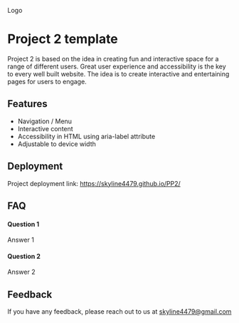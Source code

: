 Logo

# Project 2 template

Project 2 is based on the idea in creating fun and interactive space for a range of different users. Great user experience and accessibility is the key to every well built website. The idea is to create interactive and entertaining pages for users to engage.

## Features

- Navigation / Menu
- Interactive content
- Accessibility in HTML using aria-label attribute
- Adjustable to device width

## Deployment

Project deployment link:
https://skyline4479.github.io/PP2/

## FAQ

#### Question 1

Answer 1

#### Question 2

Answer 2

## Feedback

If you have any feedback, please reach out to us at skyline4479@gmail.com
